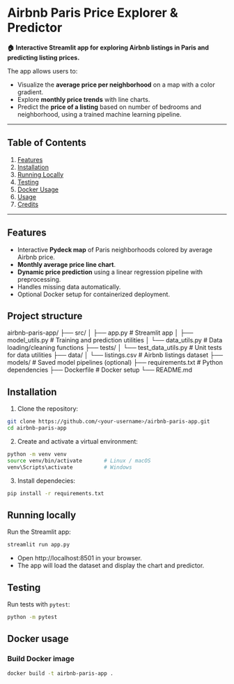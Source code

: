 # Airbnb Paris Price Explorer & Predictor

**🏠 Interactive Streamlit app for exploring Airbnb listings in Paris and predicting listing prices.**  

The app allows users to:

- Visualize the **average price per neighborhood** on a map with a color gradient.
- Explore **monthly price trends** with line charts.
- Predict the **price of a listing** based on number of bedrooms and neighborhood, using a trained machine learning pipeline.

---

## Table of Contents

1. [Features](#features)  
2. [Installation](#installation)  
3. [Running Locally](#running-locally)  
4. [Testing](#testing)  
5. [Docker Usage](#docker-usage)  
6. [Usage](#usage)  
7. [Credits](#credits)  

---

## Features

- Interactive **Pydeck map** of Paris neighborhoods colored by average Airbnb price.  
- **Monthly average price line chart**.  
- **Dynamic price prediction** using a linear regression pipeline with preprocessing.  
- Handles missing data automatically.  
- Optional Docker setup for containerized deployment.  

## Project structure 

airbnb-paris-app/
├── src/
│ ├── app.py # Streamlit app
│ ├── model_utils.py # Training and prediction utilities
│ └── data_utils.py # Data loading/cleaning functions
├── tests/
│ └── test_data_utils.py # Unit tests for data utilities
├── data/
│ └── listings.csv # Airbnb listings dataset
├── models/ # Saved model pipelines (optional)
├── requirements.txt # Python dependencies
├── Dockerfile # Docker setup
└── README.md

## Installation

1. Clone the repository:

```bash
git clone https://github.com/<your-username>/airbnb-paris-app.git
cd airbnb-paris-app
```

2. Create and activate a virtual environment:
```bash
python -m venv venv
source venv/bin/activate       # Linux / macOS
venv\Scripts\activate          # Windows
```
3. Install dependecies:
```bash
pip install -r requirements.txt
```

## Running locally
Run the Streamlit app:
```bash
streamlit run app.py
```

- Open http://localhost:8501 in your browser.
- The app will load the dataset and display the chart and predictor.

## Testing
Run tests with ```pytest```:
```bash
python -m pytest
```

## Docker usage
### Build Docker image
```bash
docker build -t airbnb-paris-app .
```


